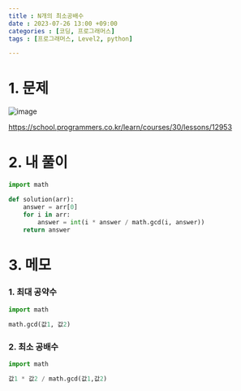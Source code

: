 ```yaml
---
title : N개의 최소공배수
date : 2023-07-26 13:00 +09:00
categories : [코딩, 프로그래머스]
tags : [프로그래머스, Level2, python]

---
```


# 1. 문제
![image](https://github.com/mini0-0/mini0-0.github.io/assets/63296983/3856f4ae-424d-432b-81a6-1890ab8fe0ad)

<https://school.programmers.co.kr/learn/courses/30/lessons/12953>

# 2. 내 풀이

```python
import math

def solution(arr):
    answer = arr[0]
    for i in arr:
        answer = int(i * answer / math.gcd(i, answer))
    return answer
```

# 3. 메모

### 1. 최대 공약수

```python
import math

math.gcd(값1, 값2)
```

### 2. 최소 공배수

```python
import math

값1 * 값2 / math.gcd(값1,값2)
```


